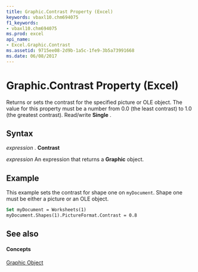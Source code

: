 ```yaml
---
title: Graphic.Contrast Property (Excel)
keywords: vbaxl10.chm694075
f1_keywords:
- vbaxl10.chm694075
ms.prod: excel
api_name:
- Excel.Graphic.Contrast
ms.assetid: 9715ee08-2d9b-1a5c-1fe9-3b5a73991668
ms.date: 06/08/2017
---
```



# Graphic.Contrast Property (Excel)

Returns or sets the contrast for the specified picture or OLE object. The value for this property must be a number from 0.0 (the least contrast) to 1.0 (the greatest contrast). Read/write  **Single** .


## Syntax

 _expression_ . **Contrast**

 _expression_ An expression that returns a **Graphic** object.


## Example

This example sets the contrast for shape one on  `myDocument`. Shape one must be either a picture or an OLE object.


```vb
Set myDocument = Worksheets(1) 
myDocument.Shapes(1).PictureFormat.Contrast = 0.8
```


## See also


#### Concepts


[Graphic Object](Excel.Graphic.md)

